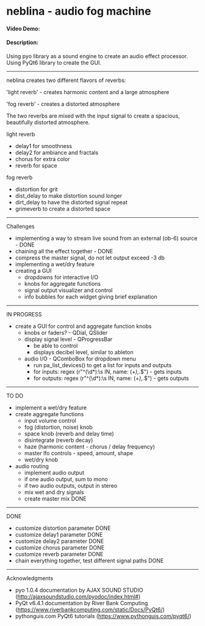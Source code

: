 # neblina - audio fog machine
#### Video Demo:  <URL HERE>
#### Description:
Using pyo library as a sound engine to create an audio effect processor.
Using PyQt6 library to create the GUI.
____________________________

neblina creates two different flavors of reverbs:

'light reverb' - creates harmonic content and a large atmosphere

'fog reverb' - creates a distorted atmosphere

The two reverbs are mixed with the input signal to create a spacious, beautifully distorted atmosphere.

light reverb
- delay1 for smoothness
- delay2 for ambiance and fractals
- chorus for extra color
- reverb for space

fog reverb
- distortion for grit
- dist_delay to make distortion sound longer
- dirt_delay to have the distorted signal repeat
- grimeverb to create a distorted space
____________________________

Challenges
- implementing a way to stream live sound from an external (ob-6) source - DONE
- chaining all the effect together - DONE
- compress the master signal, do not let output exceed -3 db
- implementing a wet/dry feature
- creating a GUI
    - dropdowns for interactive I/O
    - knobs for aggregate functions
    - signal output visualizer and control
    - info bubbles for each widget giving brief explanation
____________________________

IN PROGRESS
- create a GUI for control and aggregate function knobs
    - knobs or faders? - QDial, QSlider
    - display signal level - QProgressBar
        - be able to control
        - displays decibel level, similar to ableton
    - audio I/O - QComboBox for dropdown menu
        - run pa_list_devices() to get a list for inputs and outputs
        - for inputs: regex (r"^(\d*):\s IN, name: (+*),.*$") - gets inputs
        - for outputs: regex (r"^(\d*):\s IN, name: (+*),.*$") - gets outputs
____________________________

TO DO
- implement a wet/dry feature
- create aggregate functions
    - input volume control
    - fog (distortion, noise) knob
    - space knob (reverb and delay time)
    - disintegrate (reverb decay)
    - haze (harmonic content - chorus / delay frequency)
    - master lfo controls - speed, amount, shape
    - wet/dry knob
- audio routing
    - implement audio output
    - if one audio output, sum to mono
    - if two audio outputs, output in stereo
    - mix wet and dry signals 
    - create master mix DONE
______________________________

DONE
- customize distortion parameter DONE
- customize delay1 parameter DONE
- customize delay2 parameter DONE
- customize chorus parameter DONE
- customize reverb parameter DONE
- chain everything together, test different signal paths DONE

______________________________
Acknowledgments
- pyo 1.0.4 documentation by AJAX SOUND STUDIO (http://ajaxsoundstudio.com/pyodoc/index.html#)
- PyQt v6.4.1 documentation by River Bank Computing (https://www.riverbankcomputing.com/static/Docs/PyQt6/)
- pythonguis.com PyQt6 tutorials (https://www.pythonguis.com/pyqt6/)